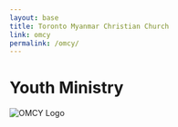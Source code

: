 ```yaml
---
layout: base
title: Toronto Myanmar Christian Church
link: omcy
permalink: /omcy/
---
```


# Youth Ministry

![OMCY Logo](/static/img/OMCY_animation.gif)